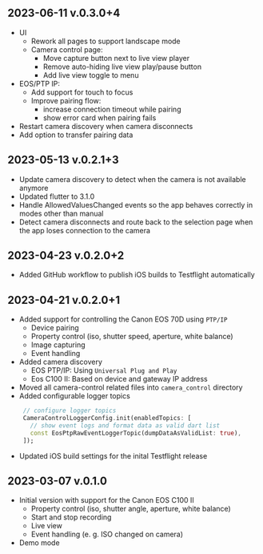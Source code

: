 ## 2023-06-11 v.0.3.0+4
- UI
  - Rework all pages to support landscape mode 
  - Camera control page:
    - Move capture button next to live view player
    - Remove auto-hiding live view play/pause button
    - Add live view toggle to menu
- EOS/PTP IP:
  - Add support for touch to focus
  - Improve pairing flow:
    - increase connection timeout while pairing
    - show error card when pairing fails
- Restart camera discovery when camera disconnects
- Add option to transfer pairing data

## 2023-05-13 v.0.2.1+3
- Update camera discovery to detect when the camera is not available anymore
- Updated flutter to 3.1.0
- Handle AllowedValuesChanged events so the app behaves correctly in modes other than manual
- Detect camera disconnects and route back to the selection page when the app loses connection to the camera

## 2023-04-23 v.0.2.0+2
- Added GitHub workflow to publish iOS builds to Testflight automatically

## 2023-04-21 v.0.2.0+1
- Added support for controlling the Canon EOS 70D using `PTP/IP`
  - Device pairing
  - Property control (iso, shutter speed, aperture, white balance)
  - Image capturing
  - Event handling
- Added camera discovery
  - EOS PTP/IP: Using `Universal Plug and Play`
  - Eos C100 II: Based on device and gateway IP address
- Moved all camera-control related files into `camera_control` directory
- Added configurable logger topics
   ```dart
    // configure logger topics
    CameraControlLoggerConfig.init(enabledTopics: [
      // show event logs and format data as valid dart list
      const EosPtpRawEventLoggerTopic(dumpDataAsValidList: true),
    ]);
   ```
- Updated iOS build settings for the inital Testflight release

## 2023-03-07 v.0.1.0
- Initial version with support for the Canon EOS C100 II
  - Property control (iso, shutter angle, aperture, white balance)
  - Start and stop recording
  - Live view
  - Event handling (e. g. ISO changed on camera)
- Demo mode
